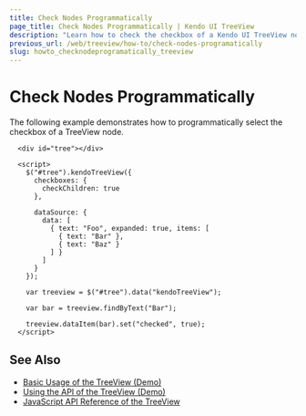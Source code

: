 ```yaml
---
title: Check Nodes Programmatically
page_title: Check Nodes Programmatically | Kendo UI TreeView
description: "Learn how to check the checkbox of a Kendo UI TreeView node programmatically."
previous_url: /web/treeview/how-to/check-nodes-programatically
slug: howto_checknodeprogramatically_treeview
---
```


# Check Nodes Programmatically

The following example demonstrates how to programmatically select the checkbox of a TreeView node.

```dojo
  <div id="tree"></div>

  <script>
    $("#tree").kendoTreeView({
      checkboxes: {
        checkChildren: true
      },

      dataSource: {
        data: [
          { text: "Foo", expanded: true, items: [
            { text: "Bar" },
            { text: "Baz" }
          ] }
        ]
      }
    });

    var treeview = $("#tree").data("kendoTreeView");

    var bar = treeview.findByText("Bar");

    treeview.dataItem(bar).set("checked", true);
  </script>
```

## See Also

* [Basic Usage of the TreeView (Demo)](https://demos.telerik.com/kendo-ui/treeview/index)
* [Using the API of the TreeView (Demo)](https://demos.telerik.com/kendo-ui/treeview/api)
* [JavaScript API Reference of the TreeView](/api/javascript/ui/treeview)

